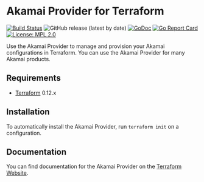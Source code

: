 Akamai Provider for Terraform
==================

[![Build Status](https://travis-ci.com/akamai/terraform-provider-akamai.svg?branch=master)](https://travis-ci.com/github/akamai/terraform-provider-akamai)
![GitHub release (latest by date)](https://img.shields.io/github/v/release/akamai/terraform-provider-akamai)
[![GoDoc](https://godoc.org/github.com/akamai/terraform-provider-akamai?status.svg)](https://pkg.go.dev/github.com/akamai/terraform-provider-akamai/v2)
[![Go Report Card](https://goreportcard.com/badge/github.com/akamai/terraform-provider-akamai/v2)](https://goreportcard.com/report/github.com/akamai/terraform-provider-akamai/v2)
[![License: MPL 2.0](https://img.shields.io/badge/License-MPL_2.0-blue.svg)](https://opensource.org/licenses/MPL-2.0)

Use the Akamai Provider to manage and provision your Akamai configurations in Terraform. You can use the Akamai Provider for many Akamai products.


## Requirements

-	[Terraform](https://www.terraform.io/downloads.html) 0.12.x

## Installation

To automatically install the Akamai Provider, run `terraform init` on a configuration.

## Documentation

You can find documentation for the Akamai Provider on the [Terraform Website](https://registry.terraform.io/providers/akamai/akamai/latest/docs).